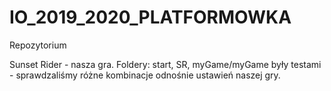# IO_2019_2020_PLATFORMOWKA
Repozytorium

Sunset Rider - nasza gra.
Foldery: start, SR, myGame/myGame były testami - sprawdzaliśmy różne kombinacje odnośnie ustawień naszej gry.
